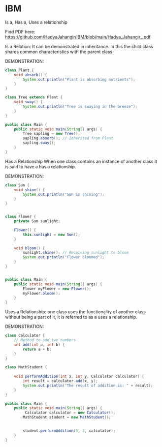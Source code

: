 # IBM

Is a, Has a, Uses a relationship 

Find PDF here: https://github.com/HadyaJahangir/IBM/blob/main/Hadya_Jahangir_.pdf

Is a Relation:
It can be demonstrated in inheritance. 
In this the child class shares common characteristics with the parent class.

DEMONSTRATION:
```java
class Plant {
    void absorb() {
        System.out.println("Plant is absorbing nutrients");
    }
}

class Tree extends Plant {
    void sway() {
        System.out.println("Tree is swaying in the breeze");
    }
}

public class Main {
    public static void main(String[] args) {
        Tree sapling = new Tree();
        sapling.absorb(); // Inherited from Plant
        sapling.sway();
    }
}
```


Has a Relationship
When one class contains an instance of another class it is said to have a has a relationship.

DEMONSTRATION:
```java
class Sun {
    void shine() {
        System.out.println("Sun is shining");
    }
}


class Flower {
    private Sun sunlight; 

    Flower() {
        this.sunlight = new Sun();
    }

    void bloom() {
        sunlight.shine(); // Receiving sunlight to bloom
        System.out.println("Flower bloomed");
    }
}


public class Main {
    public static void main(String[] args) {
        Flower myFlower = new Flower();
        myFlower.bloom();
    }
}
```









Uses a Relationship:
one class uses the functionality of another class without being a part of it, it is referred to as a uses a relationship.

DEMONSTRATION:

```java
class Calculator {
    // Method to add two numbers
    int add(int a, int b) {
        return a + b;
    }
}

class MathStudent {
 
    void performAddition(int x, int y, Calculator calculator) {
        int result = calculator.add(x, y);
        System.out.println("The result of addition is: " + result);
    }
}

public class Main {
    public static void main(String[] args) {
         Calculator calculator = new Calculator();
        MathStudent student = new MathStudent();

        
        student.performAddition(5, 3, calculator);
    }
}
```

